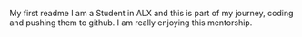 My first readme
I am a Student in ALX and this is part of my journey, coding and pushing them to github. I am really enjoying this mentorship.
